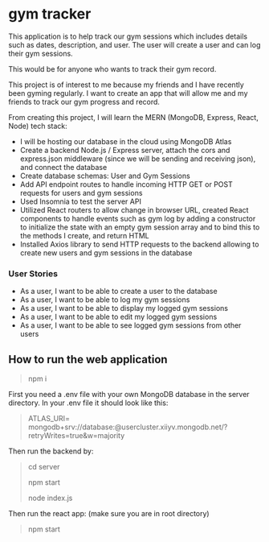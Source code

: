 # gym tracker
This application is to help track our gym sessions which includes details such as dates, description, and user. The user will create a user and can log their gym sessions. 

This would be for anyone who wants to track their gym record.

This project is of interest to me because my friends and I have recently been gyming regularly. I want to create an app that will allow me and my friends to track our gym progress and record.

From creating this project, I will learn the MERN (MongoDB, Express, React, Node) tech stack: 
- I will be hosting our database in the cloud using MongoDB Atlas
- Create a backend Node.js / Express server, attach the cors and express.json middleware (since we will be sending and receiving json), and connect the database
- Create database schemas: User and Gym Sessions
- Add API endpoint routes to handle incoming HTTP GET or POST requests for users and gym sessions
- Used Insomnia to test the server API
- Utilized React routers to allow change in browser URL, created React components to handle events such as gym log by adding a constructor to initialize the state with an empty gym session array and to bind this to the methods I create, and return HTML
- Installed Axios library to send HTTP requests to the backend allowing to create new users and gym sessions in the database

### User Stories
- As a user, I want to be able to create a user to the database
- As a user, I want to be able to log my gym sessions
- As a user, I want to be able to display my logged gym sessions
- As a user, I want to be able to edit my logged gym sessions
- As a user, I want to be able to see logged gym sessions from other users


## How to run the web application
> npm i

First you need a .env file with your own MongoDB database in the server directory.
In your .env file it should look like this:
> ATLAS_URI= mongodb+srv://database:<yourpassword>@usercluster.xiiyv.mongodb.net/?retryWrites=true&w=majority

Then run the backend by:
> cd server
>
> npm start
>
> node index.js

Then run the react app:
(make sure you are in root directory)
> npm start


